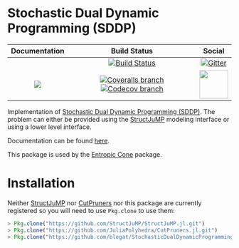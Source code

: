 # Stochastic Dual Dynamic Programming (SDDP)

| **Documentation** | **Build Status** | **Social** |
|:-----------------:|:----------------:|:----------:|
| | [![Build Status][build-img]][build-url] | [![Gitter][gitter-img]][gitter-url] |
| [![][docs-latest-img]][docs-latest-url] | [![Coveralls branch][coveralls-img]][coveralls-url] [![Codecov branch][codecov-img]][codecov-url] | [<img src="https://upload.wikimedia.org/wikipedia/en/a/af/Discourse_logo.png" width="64">][discourse-url] |

Implementation of [Stochastic Dual Dynamic Programming (SDDP)](http://www.optimization-online.org/DB_FILE/2009/12/2509.pdf).
The problem can either be provided using the [StructJuMP](https://github.com/joehuchette/StructJuMP.jl) modeling interface or using a lower level interface.

Documentation can be found [here][docs-latest-url].

This package is used by the [Entropic Cone](https://github.com/blegat/EntropicCone.jl) package.

# Installation
Neither [StructJuMP](https://github.com/joehuchette/StructJuMP.jl) nor [CutPruners](https://github.com/JuliaPolyhedra/CutPruners.jl) nor this package are currently registered so you will need to use `Pkg.clone` to use them:

```julia
> Pkg.clone("https://github.com/StructJuMP/StructJuMP.jl.git")
> Pkg.clone("https://github.com/JuliaPolyhedra/CutPruners.jl.git")
> Pkg.clone("https://github.com/blegat/StochasticDualDynamicProgramming.jl.git")
```

[docs-stable-img]: https://img.shields.io/badge/docs-stable-blue.svg
[docs-latest-img]: https://img.shields.io/badge/docs-latest-blue.svg
[docs-stable-url]: https://blegat.github.io/StochasticDualDynamicProgramming.jl/stable
[docs-latest-url]: https://blegat.github.io/StochasticDualDynamicProgramming.jl/latest
[build-img]: https://travis-ci.org/blegat/StochasticDualDynamicProgramming.jl.svg?branch=master
[build-url]: https://travis-ci.org/blegat/StochasticDualDynamicProgramming.jl
[coveralls-img]: https://coveralls.io/repos/github/blegat/StochasticDualDynamicProgramming.jl/badge.svg
[coveralls-url]: https://coveralls.io/github/blegat/StochasticDualDynamicProgramming.jl
[codecov-img]: https://codecov.io/gh/blegat/StochasticDualDynamicProgramming.jl/branch/master/graph/badge.svg
[codecov-url]: https://codecov.io/gh/blegat/StochasticDualDynamicProgramming.jl
[gitter-url]: https://gitter.im/JuliaOpt/StochasticDualDynamicProgramming.jl
[gitter-img]: https://badges.gitter.im/JuliaOpt/StochasticDualDynamicProgramming.jl.svg
[discourse-url]: https://discourse.julialang.org/c/domain/opt
